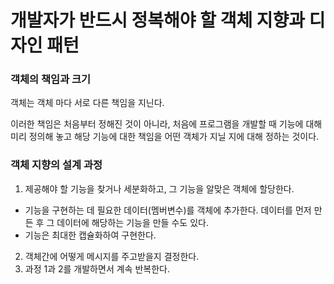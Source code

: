 # 개발자가 반드시 정복해야 할 객체 지향과 디자인 패턴

### 객체의 책임과 크기

객체는 객체 마다 서로 다른 책임을 지닌다.

이러한 책임은 처음부터 정해진 것이 아니라, 처음에 프로그램을 개발할 때 기능에 대해 미리 정의해 놓고 해당 기능에 대한 책임을 어떤 객체가 지닐 지에 대해 정하는 것이다.

### 객체 지향의 설계 과정

1. 제공해야 할 기능을 찾거나 세분화하고, 그 기능을 알맞은 객체에 할당한다.

- 기능을 구현하는 데 필요한 데이터(멤버변수)를 객체에 추가한다. 데이터를 먼저 만든 후 그 데이터에 해당하는 기능을 만들 수도 있다.
- 기능은 최대한 캡슐화하여 구현한다.

2. 객체간에 어떻게 메시지를 주고받을지 결정한다.
3. 과정 1과 2를 개발하면서 계속 반복한다.
